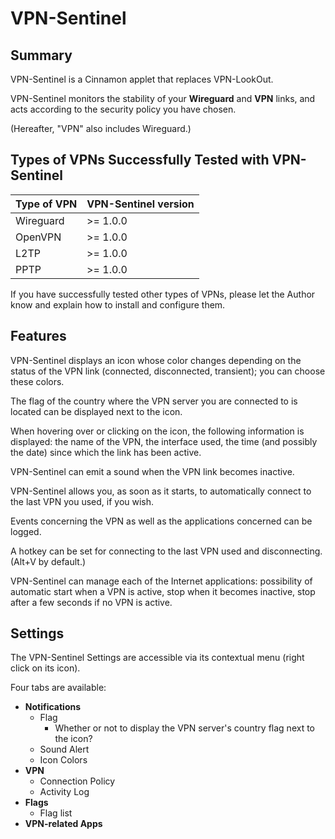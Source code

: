 # VPN-Sentinel

## Summary

VPN-Sentinel is a Cinnamon applet that replaces VPN-LookOut.

VPN-Sentinel monitors the stability of your **Wireguard** and **VPN** links, and acts according to the security policy you have chosen.

(Hereafter, "VPN" also includes Wireguard.)

## Types of VPNs Successfully Tested with VPN-Sentinel

| Type of VPN | VPN-Sentinel version |
|-------------|----------------------|
|Wireguard    | >= 1.0.0             |
|OpenVPN      | >= 1.0.0             |
|L2TP         | >= 1.0.0             |
|PPTP         | >= 1.0.0             |

If you have successfully tested other types of VPNs, please let the Author know and explain how to install and configure them.

## Features

VPN-Sentinel displays an icon whose color changes depending on the status of the VPN link (connected, disconnected, transient); you can choose these colors.

The flag of the country where the VPN server you are connected to is located can be displayed next to the icon.

When hovering over or clicking on the icon, the following information is displayed: the name of the VPN, the interface used, the time (and possibly the date) since which the link has been active.

VPN-Sentinel can emit a sound when the VPN link becomes inactive.

VPN-Sentinel allows you, as soon as it starts, to automatically connect to the last VPN you used, if you wish.

Events concerning the VPN as well as the applications concerned can be logged.

A hotkey can be set for connecting to the last VPN used and disconnecting. (Alt+V by default.)

VPN-Sentinel can manage each of the Internet applications: possibility of automatic start when a VPN is active, stop when it becomes inactive, stop after a few seconds if no VPN is active.

## Settings

The VPN-Sentinel Settings are accessible via its contextual menu (right click on its icon).

Four tabs are available:

  - **Notifications**
    * Flag
      * Whether or not to display the VPN server's country flag next to the icon?
    * Sound Alert
    * Icon Colors
  - **VPN**
    * Connection Policy
    * Activity Log
  - **Flags**
    * Flag list
  - **VPN-related Apps**

